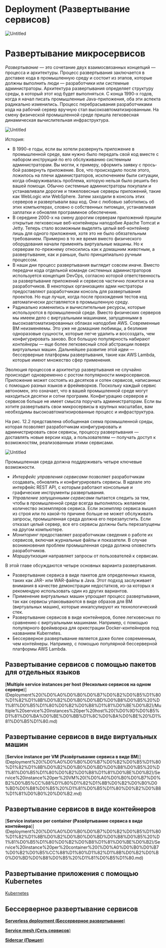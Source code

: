 # Deployment (Развертывание сервисов)

![Untitled](Deployment%20(%D0%A0%D0%B0%D0%B7%D0%B2%D0%B5%D1%80%D1%82%D1%8B%D0%B2%D0%B0%D0%BD%D0%B8%D0%B5%20%D1%81%D0%B5%D1%80%D0%B2%D0%B8%D1%81%D0%BE%D0%B2)/Untitled.png)

# Развертывание микросервисов

*Развертывание —* это сочетание двух взаимосвязанных концепций — процесса и архитектуры. Процесс развертывания заключается в доставке кода в промышлен­ную среду и состоит из этапов, которые должны выполнить люди — разработчики или системные администраторы. Архитектура развертывания определяет структуру среды, в который этот код будет выполняться. С конца 1990-х годов, когда я начал писать промышленные Java-приложения, оба эти аспекта радикально изменились. Процесс перебрасывания разработчиками кода на рабочий сервер вручную стал высокоавтоматизированным. На смену физической промышленной среде пришла легковесная динамическая вычислительная инфраструктура.

![Untitled](Deployment%20(%D0%A0%D0%B0%D0%B7%D0%B2%D0%B5%D1%80%D1%82%D1%8B%D0%B2%D0%B0%D0%BD%D0%B8%D0%B5%20%D1%81%D0%B5%D1%80%D0%B2%D0%B8%D1%81%D0%BE%D0%B2)/Untitled%201.png)

История:

- В 1990-е годы, если вы хотели развернуть приложение в промышленной среде, вам нужно было передать свой код вместе с набором инструкций по его обслужива­нию системным администраторам. Вы могли, к примеру, оформить заявку с прось­бой развернуть приложение. Все, что происходило после этого, ложилось на плечи администраторов, исключением были ситуации, когда обнаруживалась проблема, ко­торую нельзя было решить без вашей помощи. Обычно системные администраторы покупали и устанавливали дорогие и тяжеловесные серверы приложений, такие как WebLogic или WebSphere. Затем заходили в консоль этих серверов и развертывали ваш код. Они с любовью заботились об этих компьютерах, словно о собственных питомцах, устанавливая заплатки и обновляя программное обеспечение.
- В середине 2000-х на смену дорогим серверам приложений пришли открытые легковесные веб-контейнеры наподобие Apache Tomcat и Jetty. Теперь стало воз­можным выделять целый веб-контейнер лишь для одного приложения, хотя это не было обязательным требованием. Примерно в то же время вместо физического оборудования начали применять виртуальные машины. Но к серверам по-прежнему относились как к домашним животным, а развертывание, как и раньше, было прин­ципиально ручным процессом.
- В наши дни процесс развертывания выглядит совсем иначе. Вместо передачи кода отдельной команде системных администраторов используется концепция DevOps, согласно которой ответственность за развертывание приложений и сер­висов частично ложится и на разработчиков. В некоторых организациях адми­ нистраторы предоставляют разработчикам консоль для развертывания проектов. Но еще лучше, когда после прохождения тестов код автоматически доставляется в промышленную среду.
- Радикально изменились и вычислительные ресурсы, которые используются в промышленной среде. Вместо физических серверов мы имеем дело с виртуаль­ными машинами, запущенными в высокоавтоматизированных облаках наподобие AWS. Современные ВМ неизменяемы. Это уже не домашние любимцы, а безликие одноразовые сущности, которые легче удалить и воссоздать, чем конфигурировать заново. Все большую популярность набирают *контейнеры —* еще более легковесный слой абстракции поверх виртуальных машин. Дальнейшее развитие этой идеи — бессерверные платформы развертывания, такие как AWS Lambda, которые имеют множество сфер применения.

Эволюция процессов и архитектур развертывания не случайно происходит одно­временно с ростом популярности микросервисов. Приложение может состоять из десятков и сотен сервисов, написанных с помощью разных языков и фреймворков. Поскольку каждый сервис автономен, это означает, что в вашей промышленной сре­де могут находиться десятки и сотни программ. Конфигурацию серверов и сервисов больше не имеет смысла поручать администраторам. Если вы хотите развертывать свои микросервисы в крупных масштабах, вам необходимы высокоавтоматизиро­ванные процесс и инфраструктура.

На рис. 12.2 представлена обобщенная схема промышленной среды, которая позволяет разработчикам конфигурировать и администрировать свои сервисы, про­цессу развертывания — доставлять новые версии кода, а пользователям — получать доступ к возможностям, реализованным этими сервисами.

![Untitled](Deployment%20(%D0%A0%D0%B0%D0%B7%D0%B2%D0%B5%D1%80%D1%82%D1%8B%D0%B2%D0%B0%D0%BD%D0%B8%D0%B5%20%D1%81%D0%B5%D1%80%D0%B2%D0%B8%D1%81%D0%BE%D0%B2)/Untitled%202.png)

Промышленная среда должна поддерживать четыре ключевые возможности.

- *Интерфейс управления сервисами* позволяет разработчикам создавать, обновлять и конфигурировать сервисы. В идеале это интерфейс REST API, с которым рабо­тают консольные и графические инструменты развертывания.
- *Управление запущенными сервисами* пытается следить за тем, чтобы в промыш­ленной среде всегда выполнялось желаемое количество экземпляров серви­са. Если экземпляр сервиса вышел из строя или по какой-то причине больше не может обслуживать запросы, промышленная среда должна его перезапустить.
Если отказал целый сервер, все его сервисы должны быть перезапущены на дру­гом компьютере.
- *Мониторинг* предоставляет разработчикам сведения о работе их сервисов, вклю­чая журнальные файлы и показатели. В случае возникновения проблем про­мышленная среда должна оповестить разработчиков.
- *Маршрутизация* направляет запросы от пользователей к сервисам.

В этой главе обсуждаются четыре основных варианта развертывания.

- Развертывание сервиса в виде пакетов для определенных языков, таких как JAR- или WAR-файлы в Java. Этот подход заслуживает внимания в качестве демонстрации недостатков, из-за которых я рекомендую использовать один из других вариантов.
- Применение виртуальных машин упрощает процесс развертывания, так как сервисы упаковываются в виде образов для ВМ (виртуальных машин), которые инкапсулируют их технологический стек.
- Развертывание сервисов в виде контейнеров, более легковесных по сравнению с виртуальными машинами. Например, с помощью популярного фреймворка для оркестрации Docker-контейнеров под названием Kubernetes.
- Бессерверное развертывание является даже более современным, чем контейнеры. Например, с помощью популярной бессерверной платформы AWS Lambda.

## Развертывание сервисов с помощью пакетов для отдельных языков

[**Multiple service instances per host (Несколько сервисов на одном сервере**)](Deployment%20(%D0%A0%D0%B0%D0%B7%D0%B2%D0%B5%D1%80%D1%82%D1%8B%D0%B2%D0%B0%D0%BD%D0%B8%D0%B5%20%D1%81%D0%B5%D1%80%D0%B2%D0%B8%D1%81%D0%BE%D0%B2)/Multiple%20service%20instances%20per%20host%20(%D0%9D%D0%B5%D1%81%D0%BA%D0%BE%D0%BB%D1%8C%D0%BA%D0%BE%20%D1%81%D0%B5%D1%80.md)

## Развертывание сервисов в виде виртуальных машин

[**Service instance per VM (Развёртывание сервиса в виде ВМ**)](Deployment%20(%D0%A0%D0%B0%D0%B7%D0%B2%D0%B5%D1%80%D1%82%D1%8B%D0%B2%D0%B0%D0%BD%D0%B8%D0%B5%20%D1%81%D0%B5%D1%80%D0%B2%D0%B8%D1%81%D0%BE%D0%B2)/Service%20instance%20per%20VM%20(%D0%A0%D0%B0%D0%B7%D0%B2%D0%B5%CC%88%D1%80%D1%82%D1%8B%D0%B2%D0%B0%D0%BD%D0%B8%D0%B5%20%D1%81%D0%B5%D1%80%D0%B2%D0%B8%D1%81%D0%B0%20%D0%B2.md)

## Развертывание сервисов в виде контейнеров

[**Service instance per container (Развёртывание сервиса в виде контейнера**)](Deployment%20(%D0%A0%D0%B0%D0%B7%D0%B2%D0%B5%D1%80%D1%82%D1%8B%D0%B2%D0%B0%D0%BD%D0%B8%D0%B5%20%D1%81%D0%B5%D1%80%D0%B2%D0%B8%D1%81%D0%BE%D0%B2)/Service%20instance%20per%20container%20(%D0%A0%D0%B0%D0%B7%D0%B2%D0%B5%CC%88%D1%80%D1%82%D1%8B%D0%B2%D0%B0%D0%BD%D0%B8%D0%B5%20%D1%81%D0%B5%D1%80.md)

## Развертывание приложения с помощью Kubernetes

[Kubernetes](../Kubernetes.md)

## Бессерверное развертывание сервисов

[**Serverless deployment (Бессерверное развертывание**)](Deployment%20(%D0%A0%D0%B0%D0%B7%D0%B2%D0%B5%D1%80%D1%82%D1%8B%D0%B2%D0%B0%D0%BD%D0%B8%D0%B5%20%D1%81%D0%B5%D1%80%D0%B2%D0%B8%D1%81%D0%BE%D0%B2)/Serverless%20deployment%20(%D0%91%D0%B5%D1%81%D1%81%D0%B5%D1%80%D0%B2%D0%B5%D1%80%D0%BD%D0%BE%D0%B5%20%D1%80%D0%B0%D0%B7%D0%B2%D0%B5%D1%80%D1%82%D1%8B%D0%B2%D0%B0%D0%BD%D0%B8%D0%B5).md)

[**Service mesh (Сеть сервисов**)](Deployment%20(%D0%A0%D0%B0%D0%B7%D0%B2%D0%B5%D1%80%D1%82%D1%8B%D0%B2%D0%B0%D0%BD%D0%B8%D0%B5%20%D1%81%D0%B5%D1%80%D0%B2%D0%B8%D1%81%D0%BE%D0%B2)/Service%20mesh%20(%D0%A1%D0%B5%D1%82%D1%8C%20%D1%81%D0%B5%D1%80%D0%B2%D0%B8%D1%81%D0%BE%D0%B2).md)

[**Sidercar (Прицеп**) ](Deployment%20(%D0%A0%D0%B0%D0%B7%D0%B2%D0%B5%D1%80%D1%82%D1%8B%D0%B2%D0%B0%D0%BD%D0%B8%D0%B5%20%D1%81%D0%B5%D1%80%D0%B2%D0%B8%D1%81%D0%BE%D0%B2)/Sidercar%20(%D0%9F%D1%80%D0%B8%D1%86%D0%B5%D0%BF).md)